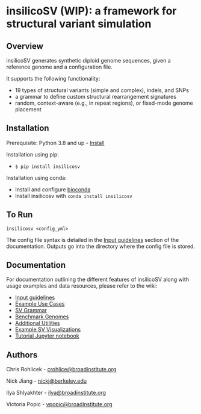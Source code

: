 # insilicoSV (WIP): a framework for structural variant simulation 

## Overview

insilicoSV generates synthetic diploid genome sequences, given a reference genome and a configuration file.

It supports the following functionality:

* 19 types of structural variants (simple and complex), indels, and SNPs
* a grammar to define custom structural rearrangement signatures
* random, context-aware (e.g., in repeat regions), or fixed-mode genome placement

## Installation

Prerequisite: Python 3.8 and up - [Install](https://www.python.org/downloads/)

Installation using pip:

* `$ pip install insilicosv`

Installation using conda:

* Install and configure [bioconda](https://bioconda.github.io/)
* Install insilicosv with `conda install insilicosv`

## To Run
```
insilicosv <config_yml>
```

The config file syntax is detailed in the [Input guidelines](docs/input_guidelines.md) section of the
documentation.  Outputs go into the directory where the config file is stored.

## Documentation
For documentation outlining the different features of insilicoSV along with usage examples and data resources, please refer to the wiki:
<!-- toc -->
- [Input guidelines](docs/input_guidelines.md)
- [Example Use Cases](docs/example_use_cases.md)
- [SV Grammar](docs/sv_grammar.md)
- [Benchmark Genomes](docs/benchmark_genomes.md)
- [Additional Utilities](docs/automated_pipelines_and_additional_utilities.md)
- [Example SV Visualizations](docs/example_sv_visualizations.md)
- [Tutorial Jupyter notebook](docs/demo_notebook.md)


## Authors
Chris Rohlicek - crohlice@broadinstitute.org

Nick Jiang - nickj@berkeley.edu

Ilya Shlyakhter - ilya@broadinstitute.org

Victoria Popic - vpopic@broadinstitute.org
